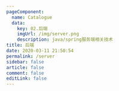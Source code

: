 ```yaml
---
pageComponent: 
  name: Catalogue
  data: 
    key: 02.后端
    imgUrl: /img/server.png
    description: java/spring服务端相关技术
title: 后端
date: 2020-03-11 21:50:54
permalink: /server
sidebar: false
article: false
comment: false
editLink: false
---
```

